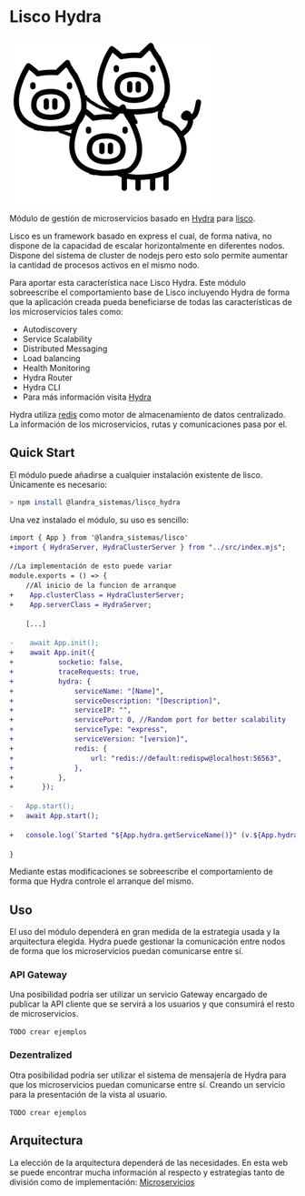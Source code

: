 # Lisco Hydra

![alt](./logo.png)

Módulo de gestión de microservicios basado en [Hydra](https://www.hydramicroservice.com/) para [lisco](https://github.com/landra-sistemas/lisco).


 Lisco es un framework basado en express el cual, de forma nativa, no dispone de la capacidad de escalar horizontalmente en diferentes nodos. Dispone del sistema de cluster de nodejs pero esto solo permite aumentar la cantidad de procesos activos en el mismo nodo. 

 Para aportar esta característica nace Lisco Hydra. Este módulo sobreescribe el comportamiento base de Lisco incluyendo Hydra de forma que la aplicación creada pueda beneficiarse de todas las características de los microservicios tales como:
 
 - Autodiscovery
 - Service Scalability
 - Distributed Messaging
 - Load balancing
 - Health Monitoring
 - Hydra Router
 - Hydra CLI    
 - Para más información visita [Hydra](https://www.hydramicroservice.com/)



Hydra utiliza [redis](https://redis.io) como motor de almacenamiento de datos centralizado. La información de los microservicios, rutas y comunicaciones pasa por el.


## Quick Start

El módulo puede añadirse a cualquier instalación existente de lisco. Únicamente es necesario:

``` bash
> npm install @landra_sistemas/lisco_hydra
```

Una vez instalado el módulo, su uso es sencillo:

``` diff
import { App } from '@landra_sistemas/lisco'
+import { HydraServer, HydraClusterServer } from "../src/index.mjs";

//La implementación de esto puede variar 
module.exports = () => { 
    //Al inicio de la funcion de arranque
+    App.clusterClass = HydraClusterServer;
+    App.serverClass = HydraServer;

    [...]

-    await App.init();
+    await App.init({
+           socketio: false,
+           traceRequests: true,
+           hydra: {
+               serviceName: "[Name]",
+               serviceDescription: "[Description]",
+               serviceIP: "",
+               servicePort: 0, //Random port for better scalability
+               serviceType: "express",
+               serviceVersion: "[version]",
+               redis: {
+                   url: "redis://default:redispw@localhost:56563",
+               },
+           },
+       });

-   App.start();
+   await App.start();

+   console.log(`Started "${App.hydra.getServiceName()}" (v.${App.hydra.+ getInstanceVersion()})`);

}

```

Mediante estas modificaciones se sobreescribe el comportamiento de forma que Hydra controle el arranque del mismo.


## Uso

El uso del módulo dependerá en gran medida de la estrategia usada y la arquitectura elegida. Hydra puede gestionar la comunicación entre nodos de forma que los microservicios puedan comunicarse entre sí.


### API Gateway

Una posibilidad podría ser utilizar un servicio Gateway encargado de publicar la API cliente que se servirá a los usuarios y que consumirá el resto de microservicios.

`TODO crear ejemplos`

### Dezentralized 

Otra posibilidad podría ser utilizar el sistema de mensajería de Hydra para que los microservicios puedan comunicarse entre sí. Creando un servicio para la presentación de la vista al usuario.

`TODO crear ejemplos`



## Arquitectura

La elección de la arquitectura dependerá de las necesidades. En esta web se puede encontrar mucha información al respecto y estrategias tanto de división como de implementación: [Microservicios](https://microservices.io/patterns/microservices.html)

